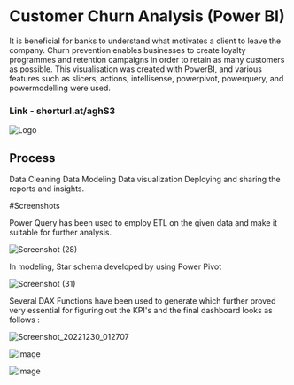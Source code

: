 # Customer Churn Analysis (Power BI)

It is beneficial for banks to understand what motivates a client to leave the company. Churn prevention enables businesses to create loyalty programmes and retention campaigns in order to retain as many customers as possible. This visualisation was created with PowerBI, and various features such as slicers, actions, intellisense, powerpivot, powerquery, and powermodelling were used.

### Link - shorturl.at/aghS3

![Logo](https://cdn-dhhph.nitrocdn.com/YwrWfrMMnPrQoiMcCnngShsqFHLItupA/assets/static/optimized/rev-6e21eac/wp-content/uploads/2016/08/maxresdefaultreduced.jpg)

## Process

Data Cleaning
Data Modeling
Data visualization
Deploying and sharing the reports and insights.

#Screenshots

Power Query has been used to employ ETL on the given data and make it suitable for further analysis.

![Screenshot (28)](https://user-images.githubusercontent.com/118185547/210026181-fe657bf0-26a9-4b33-be99-68bf45b766c4.png)


In modeling, Star schema developed by using Power Pivot

![Screenshot (31)](https://user-images.githubusercontent.com/118185547/210025949-eed11934-36c9-43fe-b675-2d7ef7d906f8.png)

Several DAX Functions have been used to generate which further proved very essential for figuring out the KPI's and the final dashboard looks as follows :


![Screenshot_20221230_012707](https://user-images.githubusercontent.com/118185547/210026230-cb351eda-ed52-4e91-ab0d-58d4624efc92.png)

![image](https://user-images.githubusercontent.com/118185547/210026254-9b2daaaa-c3bb-4f0b-9d2c-6e0f63e1505e.png)

![image](https://user-images.githubusercontent.com/118185547/210026267-304cfa7a-0bce-4ef4-be37-6d903240cc4a.png)


